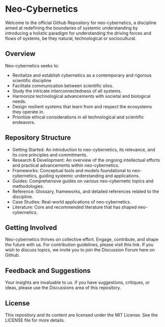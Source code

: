 # Neo-Cybernetics

Welcome to the official Github Repository for neo-cybernetics, a discipline aimed at redefining the boundaries of systemic understanding by introducing a holistic paradigm for understanding the driving forces and flows of systems, be they natural, technological or sociocultural.  

## Overview

Neo-cybernetics seeks to:

- Revitalize and establish cybernetics as a contemporary and rigorous scientific discipline
- Facilitate communication between scientific silos.
- Study the intricate interconnectedness of all systems.
- Harmonize technological advancements with societal and biological needs.
- Design resilient systems that learn from and respect the ecosystems they operate in.
- Prioritize ethical considerations in all technological and scientific endeavors.

## Repository Structure

- Getting Started: An introduction to neo-cybernetics, its relevance, and its core principles and commitments.
- Research & Development: An overview of the ongoing intellectual efforts and practical advancements within neo-cybernetics.
- Frameworks: Conceptual tools and models foundational to neo-cybernetics, guiding systemic understanding and applications.
- Guides: Comprehensive guides on various neo-cybernetic topics and methodologies.
- Reference: Glossary, frameworks, and detailed references related to the discipline.
- Case Studies: Real-world applications of neo-cybernetics.
- Literature: Core and recommended literature that has shaped neo-cybernetics.

## Getting Involved

Neo-cybernetics thrives on collective effort. Engage, contribute, and shape the future with us. For contribution guidelines, please visit this link. If you wish to discuss topics, we invite you to join the Discussion Forum here on Github.

## Feedback and Suggestions

Your insights are invaluable to us. If you have suggestions, critiques, or ideas, please use the Discussions area of this repository.

## License

This repository and its content are licensed under the MIT License. See the LICENSE file for more details.
